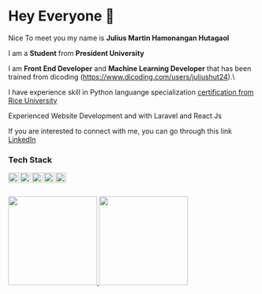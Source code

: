 # Hey Everyone 👋

Nice To meet you my name is **Julius Martin Hamonangan Hutagaol**

I am a **Student** from **President University**

I am **Front End Developer** and **Machine Learning Developer** that has been trained from dicoding
(https://www.dicoding.com/users/juliushut24).\

I have experience skill in Python languange specialization [certification from Rice University](https://www.coursera.org/account/accomplishments/specialization/CUZCMTQTFF2K)

Experienced Website Development and with Laravel and React Js

If you are interested to connect with me, you can go through this link
[LinkedIn](https://www.linkedin.com/in/julius-martin-34a63021b/)


### Tech Stack
  <a href="#"><img align="left" alt="JavaScript" title="JavaScript" width="21px" src="https://upload.wikimedia.org/wikipedia/commons/9/99/Unofficial_JavaScript_logo_2.svg" /></a>
  <a href="https://nodejs.org/"><img align="left" alt="NodeJS" title="NodeJS" width="21px" src="https://seeklogo.com/images/N/nodejs-logo-FBE122E377-seeklogo.com.png" /></a>
  <a href="https://www.python.org/"><img align="left" alt="Python" title="Python" width="21px" src="https://upload.wikimedia.org/wikipedia/commons/thumb/c/c3/Python-logo-notext.svg/165px-Python-logo-notext.svg.png" /></a>
  <a href="https://upload.wikimedia.org/wikipedia/commons/a/a7/React-icon.svg"><img alt="File:React-icon.svg" align="left" src="https://upload.wikimedia.org/wikipedia/commons/thumb/a/a7/React-icon.svg/512px-React-icon.svg.png?20220125121207" decoding="async" srcset="https://upload.wikimedia.org/wikipedia/commons/thumb/a/a7/React-icon.svg/768px-React-icon.svg.png?20220125121207 1.5x, https://upload.wikimedia.org/wikipedia/commons/thumb/a/a7/React-icon.svg/1024px-React-icon.svg.png?20220125121207 2x"  width="21" ></a>
 <a href="https://upload.wikimedia.org/wikipedia/commons/d/d5/Tailwind_CSS_Logo.svg"><img alt="File:Tailwind CSS Logo.svg" align="left" src="https://upload.wikimedia.org/wikipedia/commons/thumb/d/d5/Tailwind_CSS_Logo.svg/600px-Tailwind_CSS_Logo.svg.png?20211001194333" decoding="async" srcset="https://upload.wikimedia.org/wikipedia/commons/thumb/d/d5/Tailwind_CSS_Logo.svg/900px-Tailwind_CSS_Logo.svg.png?20211001194333 1.5x, https://upload.wikimedia.org/wikipedia/commons/thumb/d/d5/Tailwind_CSS_Logo.svg/1200px-Tailwind_CSS_Logo.svg.png?20211001194333 2x" width="21" ></a>
  
  <br>
  <br>

<p align="left">
<a href="https://github.com/Juliushtg24">
  <img height="180em" src="https://github-readme-stats-eight-theta.vercel.app/api?username=Juliushtg24&show_icons=true&theme=algolia&include_all_commits=true&count_private=true"/>
  <img height="180em" src="https://github-readme-stats-eight-theta.vercel.app/api/top-langs/?username=Juliushtg24&layout=compact&langs_count=8&theme=algolia"/>
</a>
</p>
